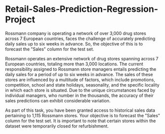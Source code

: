 # Retail-Sales-Prediction-Regression-Project
Rossmann company is operating a network of over 3,000 drug stores across 7 European countries, faces the challenge of accurately predicting daily sales up to six weeks in advance. So, the objective of this is to forecast the "Sales" column for the test set.

Rossmann operates an extensive network of drug stores spanning across 7 European countries, totaling more than 3,000 locations. The current responsibility assigned to Rossmann store managers entails predicting the daily sales for a period of up to six weeks in advance. The sales of these stores are influenced by a multitude of factors, which include promotions, competition, school and state holidays, seasonality, and the specific locality in which each store is situated. Due to the unique circumstances faced by individual managers, who number in the thousands, the accuracy of their sales predictions can exhibit considerable variation.

As part of this task, you have been granted access to historical sales data pertaining to 1,115 Rossmann stores. Your objective is to forecast the "Sales" column for the test set. It is important to note that certain stores within the dataset were temporarily closed for refurbishment.
